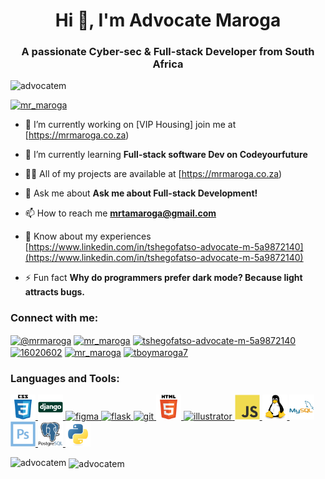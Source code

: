 <h1 align="center">Hi 👋, I'm Advocate Maroga</h1>
<h3 align="center">A passionate Cyber-sec & Full-stack Developer from South Africa</h3>

<p align="left"> <img src="https://komarev.com/ghpvc/?username=advocatem&label=Profile%20views&color=0e75b6&style=flat" alt="advocatem" /> </p>

<p align="left"> <a href="https://twitter.com/mr_maroga" target="blank"><img src="https://img.shields.io/twitter/follow/mr_maroga?logo=twitter&style=for-the-badge" alt="mr_maroga" /></a> </p>

- 🔭 I’m currently working on [VIP Housing] join me at [https://mrmaroga.co.za)

- 🌱 I’m currently learning **Full-stack software Dev on Codeyourfuture**

- 👨‍💻 All of my projects are available at [https://mrmaroga.co.za)

- 💬 Ask me about **Ask me about Full-stack Development!**

- 📫 How to reach me **mrtamaroga@gmail.com**

- 📄 Know about my experiences [https://www.linkedin.com/in/tshegofatso-advocate-m-5a9872140](https://www.linkedin.com/in/tshegofatso-advocate-m-5a9872140)

- ⚡ Fun fact **Why do programmers prefer dark mode? Because light attracts bugs.**

<h3 align="left">Connect with me:</h3>
<p align="left">
<a href="https://codepen.io/@mrmaroga" target="blank"><img align="center" src="https://raw.githubusercontent.com/rahuldkjain/github-profile-readme-generator/master/src/images/icons/Social/codepen.svg" alt="@mrmaroga" height="30" width="40" /></a>
<a href="https://twitter.com/mr_maroga" target="blank"><img align="center" src="https://raw.githubusercontent.com/rahuldkjain/github-profile-readme-generator/master/src/images/icons/Social/twitter.svg" alt="mr_maroga" height="30" width="40" /></a>
<a href="https://linkedin.com/in/tshegofatso-advocate-m-5a9872140" target="blank"><img align="center" src="https://raw.githubusercontent.com/rahuldkjain/github-profile-readme-generator/master/src/images/icons/Social/linked-in-alt.svg" alt="tshegofatso-advocate-m-5a9872140" height="30" width="40" /></a>
<a href="https://stackoverflow.com/users/16020602" target="blank"><img align="center" src="https://raw.githubusercontent.com/rahuldkjain/github-profile-readme-generator/master/src/images/icons/Social/stack-overflow.svg" alt="16020602" height="30" width="40" /></a>
<a href="https://instagram.com/mr_maroga" target="blank"><img align="center" src="https://raw.githubusercontent.com/rahuldkjain/github-profile-readme-generator/master/src/images/icons/Social/instagram.svg" alt="mr_maroga" height="30" width="40" /></a>
<a href="https://www.hackerrank.com/tboymaroga7" target="blank"><img align="center" src="https://raw.githubusercontent.com/rahuldkjain/github-profile-readme-generator/master/src/images/icons/Social/hackerrank.svg" alt="tboymaroga7" height="30" width="40" /></a>
</p>

<h3 align="left">Languages and Tools:</h3>
<p align="left"> <a href="https://www.w3schools.com/css/" target="_blank" rel="noreferrer"> <img src="https://raw.githubusercontent.com/devicons/devicon/master/icons/css3/css3-original-wordmark.svg" alt="css3" width="40" height="40"/> </a> <a href="https://www.djangoproject.com/" target="_blank" rel="noreferrer"> <img src="https://raw.githubusercontent.com/devicons/devicon/master/icons/django/django-original.svg" alt="django" width="40" height="40"/> </a> <a href="https://www.figma.com/" target="_blank" rel="noreferrer"> <img src="https://www.vectorlogo.zone/logos/figma/figma-icon.svg" alt="figma" width="40" height="40"/> </a> <a href="https://flask.palletsprojects.com/" target="_blank" rel="noreferrer"> <img src="https://www.vectorlogo.zone/logos/pocoo_flask/pocoo_flask-icon.svg" alt="flask" width="40" height="40"/> </a> <a href="https://git-scm.com/" target="_blank" rel="noreferrer"> <img src="https://www.vectorlogo.zone/logos/git-scm/git-scm-icon.svg" alt="git" width="40" height="40"/> </a> <a href="https://www.w3.org/html/" target="_blank" rel="noreferrer"> <img src="https://raw.githubusercontent.com/devicons/devicon/master/icons/html5/html5-original-wordmark.svg" alt="html5" width="40" height="40"/> </a> <a href="https://www.adobe.com/in/products/illustrator.html" target="_blank" rel="noreferrer"> <img src="https://www.vectorlogo.zone/logos/adobe_illustrator/adobe_illustrator-icon.svg" alt="illustrator" width="40" height="40"/> </a> <a href="https://developer.mozilla.org/en-US/docs/Web/JavaScript" target="_blank" rel="noreferrer"> <img src="https://raw.githubusercontent.com/devicons/devicon/master/icons/javascript/javascript-original.svg" alt="javascript" width="40" height="40"/> </a> <a href="https://www.linux.org/" target="_blank" rel="noreferrer"> <img src="https://raw.githubusercontent.com/devicons/devicon/master/icons/linux/linux-original.svg" alt="linux" width="40" height="40"/> </a> <a href="https://www.mysql.com/" target="_blank" rel="noreferrer"> <img src="https://raw.githubusercontent.com/devicons/devicon/master/icons/mysql/mysql-original-wordmark.svg" alt="mysql" width="40" height="40"/> </a> <a href="https://www.photoshop.com/en" target="_blank" rel="noreferrer"> <img src="https://raw.githubusercontent.com/devicons/devicon/master/icons/photoshop/photoshop-line.svg" alt="photoshop" width="40" height="40"/> </a> <a href="https://www.postgresql.org" target="_blank" rel="noreferrer"> <img src="https://raw.githubusercontent.com/devicons/devicon/master/icons/postgresql/postgresql-original-wordmark.svg" alt="postgresql" width="40" height="40"/> </a> <a href="https://www.python.org" target="_blank" rel="noreferrer"> <img src="https://raw.githubusercontent.com/devicons/devicon/master/icons/python/python-original.svg" alt="python" width="40" height="40"/> </a> </p>

<p><img align="left" src="https://github-readme-stats.vercel.app/api/top-langs?username=advocatem&show_icons=true&locale=en&layout=compact" alt="advocatem" /></p>

<p>&nbsp;<img align="center" src="https://github-readme-stats.vercel.app/api?username=advocatem&show_icons=true&locale=en" alt="advocatem" /></p>

